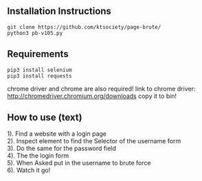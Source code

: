 ## Installation Instructions
```
git clone https://github.com/ktsociety/page-brute/
python3 pb-v105.py
```

## Requirements
```
pip3 install selenium
pip3 install requests
```
chrome driver and chrome are also required!
link to chrome driver: http://chromedriver.chromium.org/downloads
copy it to bin!
<br>
## How to use (text)
1). Find a website with a login page<br>
2). Inspect element to find the Selector of the username form<br>
3). Do the same for the password field<br>
4). The the login form <br>
5). When Asked put in the username to brute force<br>
6). Watch it go!